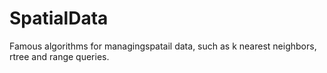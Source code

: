 # SpatialData
Famous algorithms for managingspatail data, such as k nearest neighbors, rtree and range queries.
